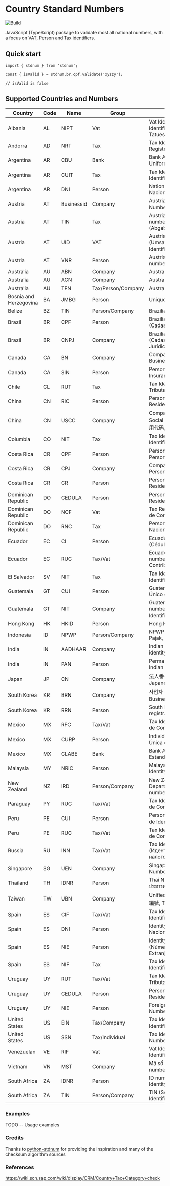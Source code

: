 # Country Standard Numbers

![Build](https://github.com/koblas/stdnum-js/workflows/Node.js%20CI/badge.svg)

JavaScript (TypeScript) package to validate most all national numbers, with a focus on
VAT, Person and Tax identifiers.

## Quick start

    import { stdnum } from 'stdnum';

    const { isValid } = stdnum.br.cpf.validate('xyzzy');

    // isValid is false

## Supported Countries and Numbers

| Country                | Code | Name       | Group              | Meaning                                                                             |
| ---------------------- | ---- | ---------- | ------------------ | ----------------------------------------------------------------------------------- |
| Albania                | AL   | NIPT       | Vat                | Vat Identifier (Numri i Identifikimit për Personin e Tatueshëm)                     |
| Andorra                | AD   | NRT        | Tax                | Tax Identifier (Número de Registre Tributari)                                       |
| Argentina              | AR   | CBU        | Bank               | Bank Account (Clave Bancaria Uniforme)                                              |
| Argentina              | AR   | CUIT       | Tax                | Tax Identity (Código Único de Identificación Tributaria)                            |
| Argentina              | AR   | DNI        | Person             | National Identity (Documento Nacional de Identidad)                                 |
| Austria                | AT   | Businessid | Company            | Austrian Company Register Numbers                                                   |
| Austria                | AT   | TIN        | Tax                | Austrian tax identification number (Abgabenkontonummer)                             |
| Austria                | AT   | UID        | VAT                | Austrian VAT number (Umsatzsteuer-Identifikationsnummer)                            |
| Austria                | AT   | VNR        | Person             | Austrian social security number(Versicherungsnummer)                                |
| Australia              | AU   | ABN        | Company            | Australian Business Number                                                          |
| Australia              | AU   | ACN        | Company            | Australian Company Number                                                           |
| Australia              | AU   | TFN        | Tax/Person/Company | Australian Tax File Number                                                          |
| Bosnia and Herzegovina | BA   | JMBG       | Person             | Unique Master Citizen Number                                                        |
| Belize                 | BZ   | TIN        | Person/Company     | Brazilian Tax ID ()                                                                 |
| Brazil                 | BR   | CPF        | Person             | Brazilian identity number (Cadastro de Pessoas Físicas)                             |
| Brazil                 | BR   | CNPJ       | Company            | Brazilian company number (Cadastro Nacional da Pessoa Jurídica)                     |
| Canada                 | CA   | BN         | Company            | Company Identifier (Canadian Business Number)                                       |
| Canada                 | CA   | SIN        | Person             | Person Identifier (Social Insurance Number)                                         |
| Chile                  | CL   | RUT        | Tax                | Tax Identifier (Rol Unico Tributario) [RUN]                                         |
| China                  | CN   | RIC        | Person             | Person Identifier (Chinese Resident Identity Card Number)                           |
| China                  | CN   | USCC       | Company            | Company Identifier (Unified Social Credit Code, 统一社会信用代码, China tax number) |
| Columbia               | CO   | NIT        | Tax                | Tax Identifier (Número de Identificación Tributaria)                                |
| Costa Rica             | CR   | CPF        | Person             | Person Identifier (Cédula de Persona Física)                                        |
| Costa Rica             | CR   | CPJ        | Company            | Company Identifier (Cédula de Persona Jurídica)                                     |
| Costa Rica             | CR   | CR         | Person             | Person Identifier (Cédula de Residencia)                                            |
| Dominican Republic     | DO   | CEDULA     | Person             | Person Identifier (Cédula de Residencia)                                            |
| Dominican Republic     | DO   | NCF        | Vat                | Tax Receipt Number (Números de Comprobante Fiscal)                                  |
| Dominican Republic     | DO   | RNC        | Tax                | Person Identifier (Registro Nacional del Contribuyente)                             |
| Ecuador                | EC   | CI         | Person             | Ecuadorian person identifier (Cédula de identidad)                                  |
| Ecuador                | EC   | RUC        | Tax/Vat            | Ecuadorian company tax number (Registro Único de Contribuyentes)                    |
| El Salvador            | SV   | NIT        | Tax                | Tax Identifier (Número de Identificación Tributaria)                                |
| Guatemala              | GT   | CUI        | Person             | Guatemala person (Código Único de Identificación)                                   |
| Guatemala              | GT   | NIT        | Company            | Guatemala company tax number (Número de Identificación Tributaria)                  |
| Hong Kong              | HK   | HKID       | Person             | Hong Kong Identity Card                                                             |
| Indonesia              | ID   | NPWP       | Person/Company     | NPWP (Nomor Pokok Wajib Pajak, Indonesian VAT Number).                              |
| India                  | IN   | AADHAAR    | Company            | Indian digital resident personal identity number                                    |
| India                  | IN   | PAN        | Person             | Permanent Account Number, Indian income tax identifier                              |
| Japan                  | JP   | CN         | Company            | 法人番号, hōjin bangō, Japanese Corporate Number                                    |
| South Korea            | KR   | BRN        | Company            | 사업자 등록 번호, South Korea Business Registration Number)                         |
| South Korea            | KR   | RRN        | Person             | South Korean resident registration number                                           |
| Mexico                 | MX   | RFC        | Tax/Vat            | Tax Identifier (Registro Federal de Contribuyentes)                                 |
| Mexico                 | MX   | CURP       | Person             | Individual Identifier (Clave Única de Registro de Población)                        |
| Mexico                 | MX   | CLABE      | Bank               | Bank Account (Clave Bancaria Estandarizada)                                         |
| Malaysia               | MY   | NRIC       | Person             | Malaysian National Registration Identity Card Number                                |
| New Zealand            | NZ   | IRD        | Person/Company     | New Zealand Inland Revenue Department (Te Tari Tāke) number                         |
| Paraguay               | PY   | RUC        | Tax/Vat            | Tax Identifier (Registro Único de Contribuyentes)                                   |
| Peru                   | PE   | CUI        | Person             | Person Identifier (Cédula Única de Identidad)                                       |
| Peru                   | PE   | RUC        | Tax/Vat            | Tax Identifier (Registro Único de Contribuyentes)                                   |
| Russia                 | RU   | INN        | Tax/Vat            | Tax Identifier (Идентификационный номер налогоплательщика)                          |
| Singapore              | SG   | UEN        | Company            | Singapore's Unique Entity Number                                                    |
| Thailand               | TH   | IDNR       | Person             | Thai National ID (บัตรประจำตัวประชาชนไทย)                                           |
| Taiwan                 | TW   | UBN        | Company            | Unified Business Number, 統一編號, Taiwanese tax number                             |
| Spain                  | ES   | CIF        | Tax/Vat            | Tax Identifier (Código de Identificación Fiscal)                                    |
| Spain                  | ES   | DNI        | Person             | Identity code (Documento Nacional de Identidad)                                     |
| Spain                  | ES   | NIE        | Person             | Identity code foreigner (Número de Identificación de Extranjero)                    |
| Spain                  | ES   | NIF        | Tax                | Tax Identifier (Número de Identificación Fiscal)                                    |
| Uruguay                | UY   | RUT        | Tax/Vat            | Tax Identifier (Registro Único Tributario)                                          |
| Uruguay                | UY   | CEDULA     | Person             | Person Identifier (Cédula de Residencia)                                            |
| Uruguay                | UY   | NIE        | Person             | ForeignersI identification Number                                                   |
| United States          | US   | EIN        | Tax/Company        | Tax Identifier (Employer Identification Number)                                     |
| United States          | US   | SSN        | Tax/Individual     | Tax Identifier (Social Security Number)                                             |
| Venezuelan             | VE   | RIF        | Vat                | Vat Identifier (Registro de Identificación Fiscal)                                  |
| Vietnam                | VN   | MST        | Company            | Mã số thuế, Vietnam tax number                                                      |
| South Africa           | ZA   | IDNR       | Person             | ID number (South African Identity Document number).                                 |
| South Africa           | ZA   | TIN        | Person/Company     | TIN (South African Tax Identification Number).                                      |

### Examples

TODO -- Usage examples

### Credits

Thanks to [python-stdnum](https://arthurdejong.org/python-stdnum/) for providing the inspiration and
many of the checksum algorithm sources

### References

https://wiki.scn.sap.com/wiki/display/CRM/Country+Tax+Category+check
